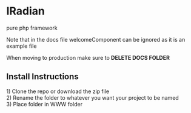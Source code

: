 # IRadian
pure php framework

Note that in the docs file
welcomeComponent can be ignored as it is an example file

When moving to production make sure to <b>DELETE DOCS FOLDER</b>


<h2><b>Install Instructions</b></h2>
1) Clone the repo or download the zip file<br/>
2) Rename the folder to whatever you want your project to be named<br/>
3) Place folder in WWW folder
